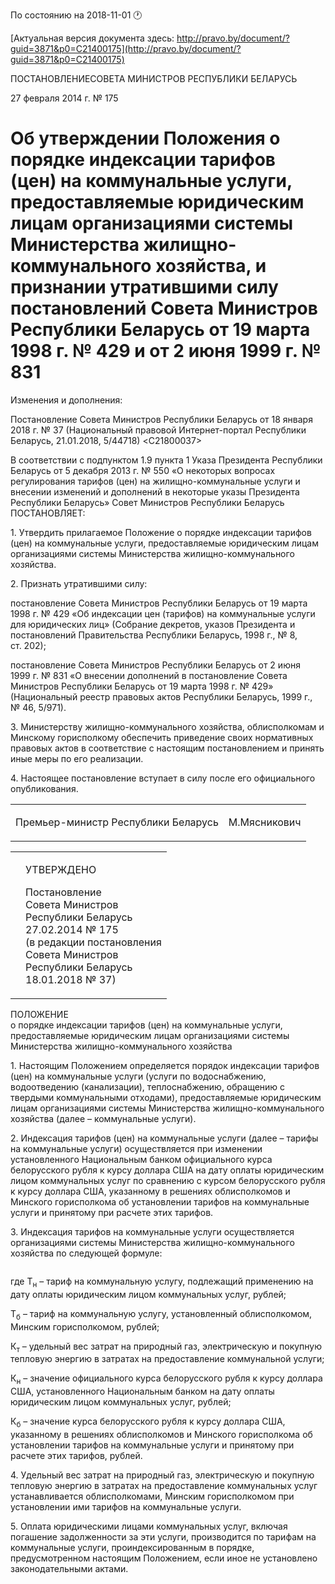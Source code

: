 По состоянию на 2018-11-01 &#x1F550;

[Актуальная версия документа здесь: http://pravo.by/document/?guid=3871&p0=C21400175](http://pravo.by/document/?guid=3871&p0=C21400175)

<p>ПОСТАНОВЛЕНИЕСОВЕТА МИНИСТРОВ РЕСПУБЛИКИ БЕЛАРУСЬ</p>
<p>27 февраля 2014 г. № 175</p>
<h1>Об утверждении Положения о порядке индексации тарифов (цен) на коммунальные услуги, предоставляемые юридическим лицам организациями системы Министерства жилищно-коммунального хозяйства, и признании утратившими силу постановлений Совета Министров Республики Беларусь от 19 марта 1998 г. № 429 и от 2 июня 1999 г. № 831</h1>
<p>Изменения и дополнения:</p>
<p>Постановление Совета Министров Республики Беларусь от 18 января 2018 г. № 37 (Национальный правовой Интернет-портал Республики Беларусь, 21.01.2018, 5/44718) &lt;C21800037&gt;</p>
<p></p>
<p>В соответствии с подпунктом 1.9 пункта 1 Указа Президента Республики Беларусь от 5 декабря 2013 г. № 550 «О некоторых вопросах регулирования тарифов (цен) на жилищно-коммунальные услуги и внесении изменений и дополнений в некоторые указы Президента Республики Беларусь» Совет Министров Республики Беларусь ПОСТАНОВЛЯЕТ:</p>
<p>1. Утвердить прилагаемое Положение о порядке индексации тарифов (цен) на коммунальные услуги, предоставляемые юридическим лицам организациями системы Министерства жилищно-коммунального хозяйства.</p>
<p>2. Признать утратившими силу:</p>
<p>постановление Совета Министров Республики Беларусь от 19 марта 1998 г. № 429 «Об индексации цен (тарифов) на коммунальные услуги для юридических лиц» (Собрание декретов, указов Президента и постановлений Правительства Республики Беларусь, 1998 г., № 8, ст. 202);</p>
<p>постановление Совета Министров Республики Беларусь от 2 июня 1999 г. № 831 «О внесении дополнений в постановление Совета Министров Республики Беларусь от 19 марта 1998 г. № 429» (Национальный реестр правовых актов Республики Беларусь, 1999 г., № 46, 5/971).</p>
<p>3. Министерству жилищно-коммунального хозяйства, облисполкомам и Минскому горисполкому обеспечить приведение своих нормативных правовых актов в соответствие с настоящим постановлением и принять иные меры по его реализации.</p>
<p>4. Настоящее постановление вступает в силу после его официального опубликования.</p>
<p></p>
<table><tr>
<td><p>Премьер-министр Республики Беларусь</p></td>
<td><p>М.Мясникович</p></td>
</tr></table>
<p></p>
<table><tr>
<td><p></p></td>
<td>
<p>УТВЕРЖДЕНО</p>
<p>Постановление <br>Совета Министров<br>Республики Беларусь<br>27.02.2014 № 175<br>(в редакции постановления <br>Совета Министров <br>Республики Беларусь<br>18.01.2018 № 37)</p>
</td>
</tr></table>
<p>ПОЛОЖЕНИЕ<br>о порядке индексации тарифов (цен) на коммунальные услуги, предоставляемые юридическим лицам организациями системы Министерства жилищно-коммунального хозяйства</p>
<p>1. Настоящим Положением определяется порядок индексации тарифов (цен) на коммунальные услуги (услуги по водоснабжению, водоотведению (канализации), теплоснабжению, обращению с твердыми коммунальными отходами), предоставляемые юридическим лицам организациями системы Министерства жилищно-коммунального хозяйства (далее – коммунальные услуги).</p>
<p>2. Индексация тарифов (цен) на коммунальные услуги (далее – тарифы на коммунальные услуги) осуществляется при изменении установленного Национальным банком официального курса белорусского рубля к курсу доллара США на дату оплаты юридическим лицом коммунальных услуг по сравнению с курсом белорусского рубля к курсу доллара США, указанному в решениях облисполкомов и Минского горисполкома об установлении тарифов на коммунальные услуги и принятому при расчете этих тарифов.</p>
<p>3. Индексация тарифов на коммунальные услуги осуществляется организациями системы Министерства жилищно-коммунального хозяйства по следующей формуле:</p>
<p></p>
<p><img></p>
<p></p>
<p>где Т<sub>н</sub> – тариф на коммунальную услугу, подлежащий применению на дату оплаты юридическим лицом коммунальных услуг, рублей;</p>
<p>Т<sub>б</sub> – тариф на коммунальную услугу, установленный облисполкомом, Минским горисполкомом, рублей;</p>
<p>К<sub>т</sub> – удельный вес затрат на природный газ, электрическую и покупную тепловую энергию в затратах на предоставление коммунальной услуги;</p>
<p>К<sub>н</sub> – значение официального курса белорусского рубля к курсу доллара США, установленного Национальным банком на дату оплаты юридическим лицом коммунальных услуг, рублей;</p>
<p>К<sub>б</sub> – значение курса белорусского рубля к курсу доллара США, указанному в решениях облисполкомов и Минского горисполкома об установлении тарифов на коммунальные услуги и принятому при расчете этих тарифов, рублей.</p>
<p>4. Удельный вес затрат на природный газ, электрическую и покупную тепловую энергию в затратах на предоставление коммунальных услуг устанавливается облисполкомами, Минским горисполкомом при установлении ими тарифов на коммунальные услуги.</p>
<p>5. Оплата юридическими лицами коммунальных услуг, включая погашение задолженности за эти услуги, производится по тарифам на коммунальные услуги, проиндексированным в порядке, предусмотренном настоящим Положением, если иное не установлено законодательными актами.</p>
<p></p>
<p></p>